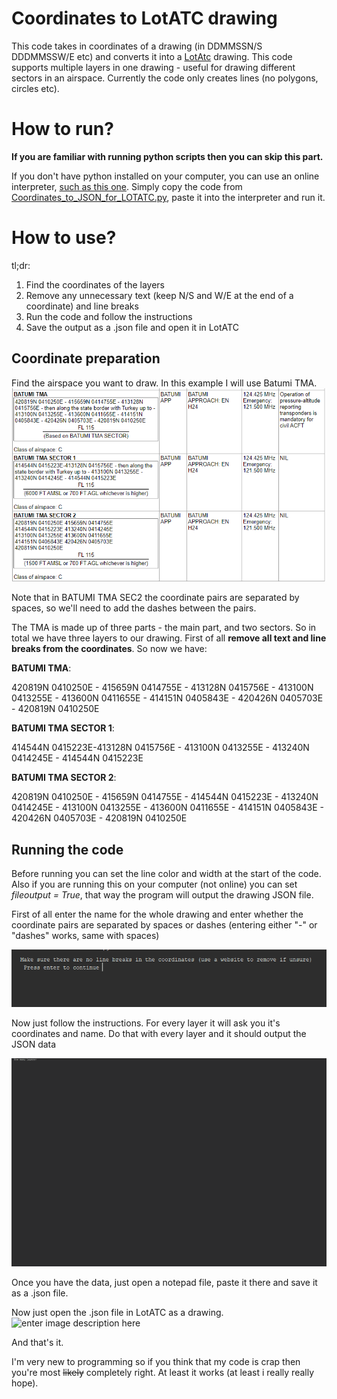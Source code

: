 # Coordinates to LotATC drawing
This code takes in coordinates of a drawing (in DDMMSSN/S DDDMMSSW/E etc) and converts it into a [LotAtc](https://www.lotatc.com/) drawing. This code supports multiple layers in one drawing - useful for drawing different sectors in an airspace.
Currently the code only creates lines (no polygons, circles etc).

# How to run?
**If you are familiar with running python scripts then you can skip this part.** 

If you don't have python installed on your computer, you can use an online interpreter, [such as this one](https://www.online-python.com/). Simply copy the code from [Coordinates_to_JSON_for_LOTATC.py](https://github.com/metmets/coordinates-to-LotATC-JSONdrawing/blob/main/Coordinates_to_JSON_for_LOTATC.py), paste it into the interpreter and run it.
# How to use?
tl;dr:
1.	Find the coordinates of the layers
2.	Remove any unnecessary text (keep N/S and W/E at the end of a coordinate) and line breaks
3.	Run the code and follow the instructions
4.	Save the output as a .json file and open it in LotATC
## Coordinate preparation

Find the airspace you want to draw. In this example I will use Batumi TMA. ![enter image description here](https://raw.githubusercontent.com/metmets/coordinates-to-LotATC-JSONdrawing/main/img/Screenshot%202023-01-09%20221336.png)

Note that in BATUMI TMA SEC2 the coordinate pairs are separated by spaces, so we'll need to add the dashes between the pairs.

The TMA is made up of three parts - the main part, and two sectors. So in total we have three layers to our drawing. First of all **remove all text  and line breaks from the coordinates**.
So now we have: 

**BATUMI TMA**:

420819N 0410250E - 415659N 0414755E - 413128N 0415756E - 413100N 0413255E - 413600N 0411655E - 414151N 0405843E - 420426N 0405703E - 420819N 0410250E

**BATUMI TMA SECTOR 1**:

414544N 0415223E-413128N 0415756E - 413100N 0413255E - 413240N 0414245E - 414544N 0415223E

**BATUMI TMA SECTOR 2**:

420819N 0410250E - 415659N 0414755E - 414544N 0415223E - 413240N 0414245E - 413100N 0413255E - 413600N 0411655E - 414151N 0405843E - 420426N 0405703E - 420819N 0410250E
## Running the code
Before running you can set the line color and width at the start of the code. Also if you are running this on your computer (not online) you can set *fileoutput = True*, that way the program will output the drawing JSON file. 

First of all enter the name for the whole drawing and enter whether the coordinate pairs are separated by spaces or dashes (entering either "-" or "dashes" works, same with spaces)

![enter image description here](https://raw.githubusercontent.com/metmets/coordinates-to-LotATC-JSONdrawing/main/img/1.gif)
 
 Now just follow the instructions. For every layer it will ask you it's coordinates and name. Do that with every layer and it should output the JSON data

![enter image description here](https://github.com/metmets/coordinates-to-LotATC-JSONdrawing/blob/main/img/2.gif)

Once you have the data, just open a notepad file, paste it there and save it as a .json file. 

Now just open the .json file in LotATC as a drawing.
![enter image description here](https://github.com/metmets/coordinates-to-LotATC-JSONdrawing/blob/main/img/3.gif?raw=true)

And that's it. 

I'm very new to programming so if you think that my code is crap then you're most ~~likely~~ completely right. 
At least it works (at least i really really hope).
